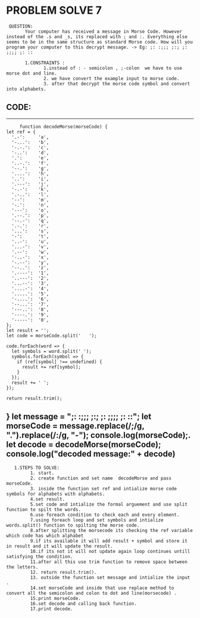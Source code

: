 # PROBLEM SOLVE 7
     
     QUESTION:
           Your computer has received a message in Morse Code. However instead of the .s and _s, its replaced with ; and :. Everything else seems to be in the same structure as standard Morse code. How will you program your computer to this decrypt message. -> Eg: ;: :;;; ;:; ;: ;;;; ;: ::

           1.CONSTRAINTS :  
                  1.instead of : - semicolon , ;-colon  we have to use morse dot and line.
                  2. we have convert the example input to morse code.
                  3. after that decrypt the morse code symbol and convert into alphabets.



## CODE:

---

         function decodeMorse(morseCode) {
    let ref = { 
      '.-':     'a',
      '-...':   'b',
      '-.-.':   'c',
      '-..':    'd',
      '.':      'e',
      '..-.':   'f',
      '--.':    'g',
      '....':   'h',
      '..':     'i',
      '.---':   'j',
      '-.-':    'k',
      '.-..':   'l',
      '--':     'm',
      '-.':     'n',
      '---':    'o',
      '.--.':   'p',
      '--.-':   'q',
      '.-.':    'r',
      '...':    's',
      '-':      't',
      '..-':    'u',
      '...-':   'v',
      '.--':    'w',
      '-..-':   'x',
      '-.--':   'y',
      '--..':   'z',
      '.----':  '1',
      '..---':  '2',
      '...--':  '3',
      '....-':  '4',
      '.....':  '5',
      '-....':  '6',
      '--...':  '7',
      '---..':  '8',
      '----.':  '9',
      '-----':  '0',
    };
    let result = '';
    let code = morseCode.split('   ');  
  
    code.forEach(word => {
      let symbols = word.split(' '); 
      symbols.forEach(symbol => {
        if (ref[symbol] !== undefined) {
          result += ref[symbol]; 
        }
      });
      result += ' ';
    });
  
    return result.trim(); 
  }
   let message = ";: :;;; ;:; ;: ;;;; ;: ::"; 
   let morseCode = message.replace(/;/g, ".").replace(/:/g, "-");
   console.log(morseCode);.
   let decode = decodeMorse(morseCode);
   console.log("decoded message:" + decode)
---

   

  
  
       1.STEPS TO SOLVE:
             1. start.
             2. create function and set name  decodeMorse and pass morseCode.
             3. inside the function set ref and intialize morse code symbols for alphabets with alphabets.
             4.set result.
             5.set code and intialize the formal arguement and use split function to spilt the words.
             6.use foreach condition to check each and every element.
             7.using foreach loop and set symbols and intialize words.split() function to spilting the morse code.
             8.after splitting the morsecode its checking the ref variable which code has which alphabet 
             9.if its available it will add result + symbol and store it in result and it will update the result.
             10.if its not it will not update again loop continues untill satisfying the condition.
             11.after all this use trim function to remove space between the letters.
             12. return result.trim().
             13. outside the function set message and intialize the input .
             14.set morseCode and inside that use replace method to convert all the semicolon and colon to dot and line(morsecode) .
             15.print morseCode.
             16.set decode and calling back function.
             17.print decode.